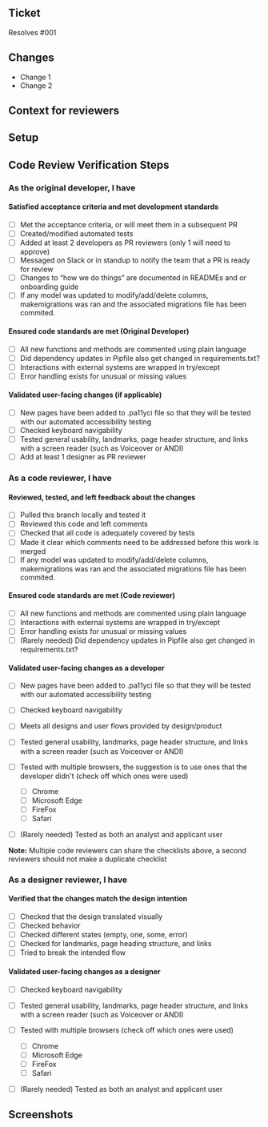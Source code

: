 ## Ticket

Resolves #001
<!--Reminder, when a code change is made that is user facing, beyond content updates, then the following are required:
- a developer approves the PR
- a designer approves the PR or checks off all relevant items in this checklist.

All other changes require just a single approving review.-->

## Changes

<!-- What was added, updated, or removed in this PR. -->
- Change 1
- Change 2

<!--
    Please add/remove/edit any of the template below to fit the needs
    of this specific PR.
--->

## Context for reviewers

<!--Background context, more in-depth details of the implementation, and anything else you'd like to call out or ask reviewers.  -->

## Setup

<!--  Add any steps or code to run in this section to help others run your code.
    
    Example 1:
    ```sh
    echo "Code goes here"
    ``` 
    
    Example 2: If the PR was to add a new link with a redirect, this section could simply be:
    -go to /path/to/start/page
    -click the blue link in the <insert location>
    -notice user is redirected to <proper end location>
-->

## Code Review Verification Steps

### As the original developer, I have

#### Satisfied acceptance criteria and met development standards

- [ ] Met the acceptance criteria, or will meet them in a subsequent PR
- [ ] Created/modified automated tests
- [ ] Added at least 2 developers as PR reviewers (only 1 will need to approve)
- [ ] Messaged on Slack or in standup to notify the team that a PR is ready for review
- [ ] Changes to “how we do things” are documented in READMEs and or onboarding guide
- [ ] If any model was updated to modify/add/delete columns, makemigrations was ran and the associated migrations file has been commited.

#### Ensured code standards are met (Original Developer)

- [ ] All new functions and methods are commented using plain language
- [ ] Did dependency updates in Pipfile also get changed in requirements.txt?
- [ ] Interactions with external systems are wrapped in try/except
- [ ] Error handling exists for unusual or missing values

#### Validated user-facing changes (if applicable)

- [ ] New pages have been added to .pa11yci file so that they will be tested with our automated accessibility testing
- [ ] Checked keyboard navigability
- [ ] Tested general usability, landmarks, page header structure, and links with a screen reader (such as Voiceover or ANDI)
- [ ] Add at least 1 designer as PR reviewer

### As a code reviewer, I have

#### Reviewed, tested, and left feedback about the changes

- [ ] Pulled this branch locally and tested it
- [ ] Reviewed this code and left comments
- [ ] Checked that all code is adequately covered by tests
- [ ] Made it clear which comments need to be addressed before this work is merged
- [ ] If any model was updated to modify/add/delete columns, makemigrations was ran and the associated migrations file has been commited.

#### Ensured code standards are met (Code reviewer)

- [ ] All new functions and methods are commented using plain language
- [ ] Interactions with external systems are wrapped in try/except
- [ ] Error handling exists for unusual or missing values
- [ ] (Rarely needed) Did dependency updates in Pipfile also get changed in requirements.txt?

#### Validated user-facing changes as a developer

- [ ] New pages have been added to .pa11yci file so that they will be tested with our automated accessibility testing
- [ ] Checked keyboard navigability
- [ ] Meets all designs and user flows provided by design/product
- [ ] Tested general usability, landmarks, page header structure, and links with a screen reader (such as Voiceover or ANDI)

- [ ] Tested with multiple browsers, the suggestion is to use ones that the developer didn't (check off which ones were used)
  - [ ] Chrome
  - [ ] Microsoft Edge
  - [ ] FireFox
  - [ ] Safari

- [ ] (Rarely needed) Tested as both an analyst and applicant user

**Note:** Multiple code reviewers can share the checklists above, a second reviewers should not make a duplicate checklist

### As a designer reviewer, I have

#### Verified that the changes match the design intention

- [ ] Checked that the design translated visually
- [ ] Checked behavior
- [ ] Checked different states (empty, one, some, error)
- [ ] Checked for landmarks, page heading structure, and links
- [ ] Tried to break the intended flow

#### Validated user-facing changes as a designer

- [ ] Checked keyboard navigability
- [ ] Tested general usability, landmarks, page header structure, and links with a screen reader (such as Voiceover or ANDI)

- [ ] Tested with multiple browsers (check off which ones were used)
  - [ ] Chrome
  - [ ] Microsoft Edge
  - [ ] FireFox
  - [ ] Safari

- [ ] (Rarely needed) Tested as both an analyst and applicant user

## Screenshots

<!-- If this PR makes visible interface changes, an image of the finished interface can help reviewers
and casual observers understand the context of the changes.
A before image is optional and can be included at the submitter's discretion.

Consider using an animated image to show an entire workflow.
You may want to use [GIPHY Capture](https://giphy.com/apps/giphycapture) for this! 📸

_Please frame images to show useful context but also highlight the affected regions._
--->
